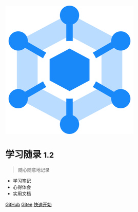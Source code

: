 ![logo](_media/logo.svg)

# 学习随录 <small>1.2</small>

> 随心随意地记录

- 学习笔记
- 心得体会
- 实用文档

[GitHub](https://github.com/Sesame-Boy/docs.git)
[Gitee](https://gitee.com/KnowCodesBoy/docs.git)
[快速开始](/guide/)